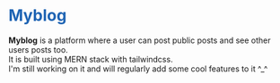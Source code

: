 <h1 style="color: #2065b4">Myblog</h1>
<strong>Myblog</strong> is a platform where a user can post public posts and see other users posts too. <br>
It is built using MERN stack with tailwindcss. <br>
I'm still working on it and will regularly add some cool features to it ^_^
 

